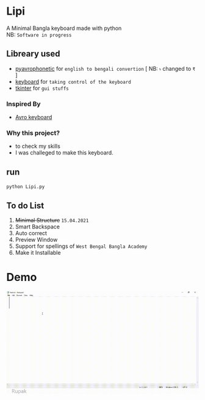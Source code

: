 # Lipi
A Minimal Bangla keyboard made with python
<br>NB: `Software in progress`

## Libreary used
* [pyavrophonetic](https://github.com/TrendBreaker/pyAvroPhonetic) for `english to bengali convertion` [ NB: `৳` changed to `₹` ]
* [keyboard](https://github.com/boppreh/keyboard) for `taking control of the keyboard`
* [tkinter](https://wiki.python.org/moin/TkInter) for `gui stuffs`

### Inspired By 
* [Avro keyboard](https://www.omicronlab.com/avro-keyboard.html)

### Why this project?
* to check my skills
* I was challeged to make this keyboard.

## run
```console
python Lipi.py
```


## To do List
1. <strike>Minimal Structure</strike> `15.04.2021`
2. Smart Backspace
3. Auto correct
4. Preview Window
5. Support for spellings of `West Bengal Bangla Academy`
6. Make it  Installable
# Demo
<img src="image/demo.gif" width="540" height="270" />
